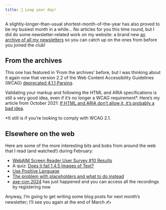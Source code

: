 ```yaml
---
title: 🐸 Leap year day!
---
```


A slightly-longer-than-usual shortest-month-of-the-year has also proved to be my busiest month in a while… No articles for you this time round, but I did do some newsletter-related work on my website: a brand new [an archive of all my newsletters](https://www.tempertemper.net/newsletter/archive) so you can catch up on the ones from before you joined the club!


## From the archives

This one has featured in ‘From the archives’ before, but I was thinking about it again now that version 2.2 of the Web Content Accessibility Guidelines (WCAG) [deprecated 4.1.1 Parsing](https://www.w3.org/TR/WCAG/#parsing).

Validating your markup and following the HTML and ARIA specifications is still a very good idea, even if it’s no longer a WCAG requirement*. Here’s my article from October 2021: [If HTML and ARIA don’t allow it, it’s probably a bad idea](https://www.tempertemper.net/blog/if-html-and-aria-dont-allow-it-its-probably-a-bad-idea).

*It still is if you’re looking to comply with WCAG 2.1.

## Elsewhere on the web

Here are some of the more interesting bits and bobs from around the web that I read (and watched!) during February:

- [WebAIM Screen Reader User Survey #10 Results](https://webaim.org/projects/screenreadersurvey10/)
- A quiz: [Does it fail 1.4.5 Images of Text?](https://www.tpgi.com/does-it-fail-1-4-5-images-of-text/)
- [Use Positive Language](https://www.ta11y.org/learning/topic?key=writing.lang_positive)
- [The problem with placeholders and what to do instead](https://adamsilver.io/blog/the-problem-with-placeholders-and-what-to-do-instead/)
- [axe-con 2024](https://www.deque.com/axe-con/) has just happened and you can access all the recordings by registering now

Anyway, I’m going to get writing some blog posts for next month’s newsletter; I’ll see you again at the end of March ✍️
